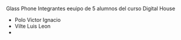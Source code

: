 Glass Phone
Integrantes eeuipo de 5 alumnos del curso Digital House 
- Polo Victor Ignacio
-  Vilte Luis Leon
-   
